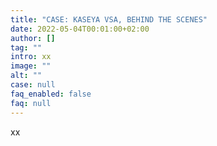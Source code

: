 ```yaml
---
title: "CASE: KASEYA VSA, BEHIND THE SCENES"
date: 2022-05-04T00:01:00+02:00
author: []
tag: ""
intro: xx
image: ""
alt: ""
case: null
faq_enabled: false
faq: null
---
```


xx
